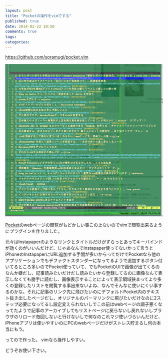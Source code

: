 ```yaml
---
layout: post
title: "Pocketの操作をvimでする"
published: true
date: 2014-02-22 10:50
comments: true
tags: 
categories: 
---
```


<https://github.com/soramugi/pocket.vim>

![1392974936.png](/images/2014/02/22/1392974936.png)

[Pocket](http://getpocket.com)のwebページの閲覧がもどかしい事この上ないのでvimで閲覧出来るようにプラグインを作りました。

元々はInstapaperのようなリンクとタイトルだけがずらっとあってキーバインドが効くのがいいんだけど、じゃあなんでInstapaper使ってないかって言うとiPhoneのInstapaperにURL追加する手間が多いからってだけでPocketなら他のアプリケーションでもデファクトスタンダーになってるようで追加するボタン付いてるところ多いのでPocket使っていて、でもPocketのUIで画像が出てくるのなんか嫌だし、記事読みたいだけだし読みたいから登録してるのに画像なんて表示しなくても勝手に読むし、画像表示することによって表示領域狭まってより多くの登録したリストを閲覧する事出来ないよね、なんでそんなに使いにくい事するのかな。それに記事のリンク先に飛びたいのにデフォルトPocket内のテキスト抜き出したページだし、オリジナルのパーマリンクに飛びたいだけなのに2ステップ必要になってるし設定変えられないしでこの前はwebページの調子悪くなってたようで記事のアーカイブしてもリストページに戻らないし戻れないしブラウザのリロード毎回しないと行けないしで何なのこれマジ使いづらいんだけど、iPhoneアプリは使いやすいのにPCのwebページだけがストレス貯まるし何の本当にもう。

ってので作った。
vimなら操作しやすい。

どうぞお使い下さい。
